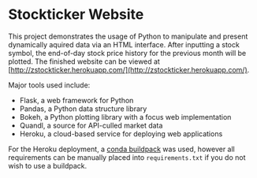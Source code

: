 # Stockticker Website

This project demonstrates the usage of Python to manipulate and present dynamically aquired data via an HTML interface. After inputting a stock symbol, the end-of-day stock price history for the previous month will be plotted. The finished website can be viewed at [http://zstockticker.herokuapp.com/](http://zstockticker.herokuapp.com/).

Major tools used include:
- Flask, a web framework for Python
- Pandas, a Python data structure library
- Bokeh, a Python plotting library with a focus web implementation
- Quandl, a source for API-culled market data
- Heroku, a cloud-based service for deploying web applications

For the Heroku deployment, a [conda buildpack](https://github.com/kennethreitz/conda-buildpack) was used, however all requirements can be manually placed into `requirements.txt` if you do not wish to use a buildpack.
